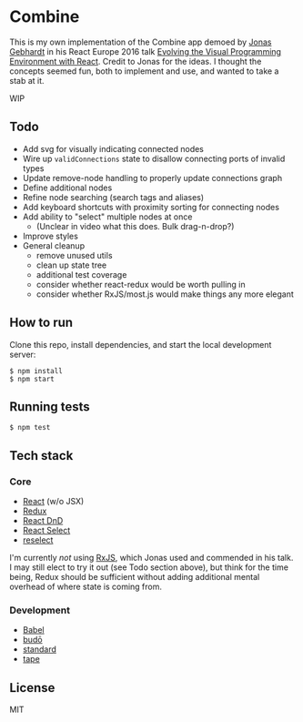 # Combine

This is my own implementation of the Combine app demoed by
[Jonas Gebhardt](https://twitter.com/jonasgebhardt) in his React Europe 2016
talk [Evolving the Visual Programming Environment with React](https://www.youtube.com/watch?v=WjJdaDXN5Vs).
Credit to Jonas for the ideas. I thought the concepts seemed fun, both to
implement and use, and wanted to take a stab at it.

WIP

## Todo

- Add svg for visually indicating connected nodes
- Wire up `validConnections` state to disallow connecting ports of invalid types
- Update remove-node handling to properly update connections graph
- Define additional nodes
- Refine node searching (search tags and aliases)
- Add keyboard shortcuts with proximity sorting for connecting nodes
- Add ability to "select" multiple nodes at once
  - (Unclear in video what this does. Bulk drag-n-drop?)
- Improve styles
- General cleanup
  - remove unused utils
  - clean up state tree
  - additional test coverage
  - consider whether react-redux would be worth pulling in
  - consider whether RxJS/most.js would make things any more elegant

## How to run

Clone this repo, install dependencies, and start the local development server:

    $ npm install
    $ npm start

## Running tests

    $ npm test

## Tech stack

### Core

- [React](https://facebook.github.io/react/) (w/o JSX)
- [Redux](http://redux.js.org/)
- [React DnD](http://react-dnd.github.io/react-dnd/)
- [React Select](http://jedwatson.github.io/react-select/)
- [reselect](https://github.com/reactjs/reselect)

I'm currently *not* using [RxJS](http://reactivex.io/rxjs/), which Jonas
used and commended in his talk. I may still elect to try it out (see Todo
section above), but think for the time being, Redux should be sufficient
without adding additional mental overhead of where state is coming from.

### Development

- [Babel](https://babeljs.io/)
- [budō](https://github.com/mattdesl/budo)
- [standard](https://standardjs.com/)
- [tape](https://github.com/substack/tape)

## License

MIT
